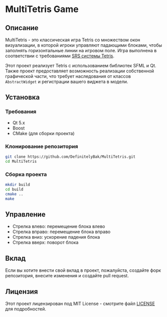 # MultiTetris Game

## Описание
MultiTetris - это классическая игра Tetris со множеством окон визуализации, в которой игроки управляют падающими блоками, чтобы заполнять горизонтальные линии на игровом поле. Игра выполнена в соответствии с требованиями [SRS системы Tetris](https://tetris.wiki/Super_Rotation_System).

Этот проект реализует Tetris с использованием библиотек SFML и Qt. Также проект предоставляет возможность реализации собственной графической части, что требует наследования от классов `AbstractWidget` и регистрации вашего виджета в модели.

## Установка

### Требования
- Qt 5.x
- Boost
- CMake (для сборки проекта)

### Клонирование репозитория
```bash
git clone https://github.com/DefinitelyBak/MultiTetris.git
cd MultiTetris
```

### Сборка проекта
```bash
mkdir build
cd build
cmake ..
make
```

## Управление
- Стрелка влево: перемещение блока влево
- Стрелка вправо: перемещение блока вправо
- Стрелка вниз: ускорение падения блока
- Стрелка вверх: поворот блока

## Вклад
Если вы хотите внести свой вклад в проект, пожалуйста, создайте форк репозитория, внесите изменения и создайте pull request.

## Лицензия
Этот проект лицензирован под MIT License - смотрите файл [LICENSE](LICENSE.txt) для подробностей.